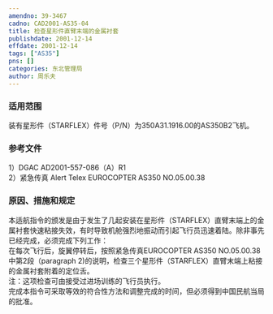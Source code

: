 ```yaml
---
amendno: 39-3467  
cadno: CAD2001-AS35-04  
title: 检查星形件直臂末端的金属衬套  
publishdate: 2001-12-14  
effdate: 2001-12-14  
tags: ["AS35"]  
pns: []  
categories: 东北管理局  
author: 周乐夫  
---
```

  
### 适用范围  
装有星形件（STARFLEX）件号（P/N）为350A31.1916.00的AS350B2飞机。  
  
<!--more-->  
### 参考文件  
1）DGAC AD2001-557-086（A）R1  
 2）紧急传真 Alert Telex EUROCOPTER AS350 NO.05.00.38  
  
### 原因、措施和规定  
本适航指令的颁发是由于发生了几起安装在星形件（STARFLEX）直臂末端上的金属衬套快速粘接失效，有时导致机舱强烈地振动而引起飞行员迅速着陆。除非事先已经完成，必须完成下列工作：  
    在每次飞行后，旋翼停转后，按照紧急传真EUROCOPTER AS350 NO.05.00.38中第2段（paragraph 2)的说明，检查三个星形件（STARFLEX）直臂末端上粘接的金属衬套附着的定位舌。  
    注：这项检查可由接受过进场训练的飞行员执行。  
    完成本指令可采取等效的符合性方法和调整完成的时间，但必须得到中国民航当局的批准。  
